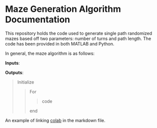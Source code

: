 # Maze Generation Algorithm Documentation 

This repository holds the code used to generate single path randomized mazes based off two parameters: number of turns and path length. The code has been provided in both MATLAB and Python. 

In general, the maze algorithm is as follows: 

__Inputs__: 

__Outputs__: 

> Initialize
>> For 
>>> code
>>> 
>> end 

An example of linking [colab](https://colab.research.google.com/drive/1hKHnlq2hOVKw1-x4CG4hURgCfPhSdJ1N?usp=sharing) in the markdown file. 
